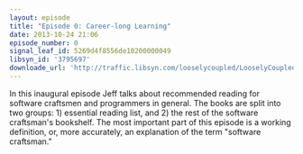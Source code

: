 ```yaml
---
layout: episode
title: "Episode 0: Career-long Learning"
date: 2013-10-24 21:06
episode_number: 0
signal_leaf_id: 5269d4f8556de10200000049
libsyn_id: '3795697'
downloade_url: 'http://traffic.libsyn.com/looselycoupled/LooselyCoupled-Episode0-CareerLongLearning.mp3'
---
```

In this inaugural episode Jeff talks about recommended reading for software craftsmen and programmers in general. The books are split into two groups: 1) essential reading list, and 2) the rest of the software craftsman's bookshelf. The most important part of this episode is a working definition, or, more accurately, an explanation of the term "software craftsman."
